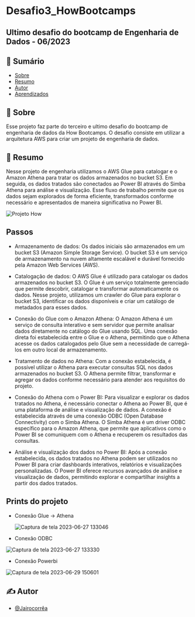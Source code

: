 # Desafio3_HowBootcamps
## Ultimo desafio do bootcamp de Engenharia de Dados - 06/2023

</p>

## 📝 Sumário

- [Sobre](#sobre)
- [Resumo](#Resumo)
- [Autor](#autor)
- [Aprendizados](#Aprendizados)

## 🧐 Sobre <a name = "sobre"></a>

Esse projeto faz parte do terceiro e ultimo desafio do bootcamp de engenharia de dados da How Bootcamps.
O desafio consiste em utilizar a arquitetura AWS para criar um projeto de engenharia de dados.

## 🏁 Resumo <a name = "Resumo"></a>

Nesse projeto de engenharia utilizamos o AWS Glue para catalogar e o Amazon Athena para tratar os dados armazenados no bucket S3. Em seguida, os dados tratados são conectados ao Power BI através do Simba Athena para análise e visualização. Esse fluxo de trabalho permite que os dados sejam explorados de forma eficiente, transformados conforme necessário e apresentados de maneira significativa no Power BI.


![Projeto How](https://github.com/Jairocorrea22/Jairo_data_engeneering/assets/111188620/26d09edc-a6c8-46ea-b0ca-363fa9feccde)

## Passos

 -  Armazenamento de dados: Os dados iniciais são armazenados em um bucket S3 (Amazon Simple Storage Service).
   O bucket S3 é um serviço de armazenamento na nuvem altamente escalável e durável fornecido pela Amazon Web Services (AWS).

 - Catalogação de dados: O AWS Glue é utilizado para catalogar os dados armazenados no bucket S3. O Glue é um serviço totalmente gerenciado que permite descobrir, catalogar e transformar automaticamente os dados. Nesse projeto, utilizamos um crawler do Glue para explorar o bucket S3, identificar os dados disponíveis e criar um catálogo de metadados para esses dados.
   
 - Conexão do Glue com o Amazon Athena: O Amazon Athena é um serviço de consulta interativo e sem servidor que permite analisar dados diretamente no catálogo do Glue usando SQL. Uma conexão direta foi estabelecida entre o Glue e o Athena, permitindo que o Athena acesse os dados catalogados pelo Glue sem a necessidade de carregá-los em outro local de armazenamento.

 - Tratamento de dados no Athena: Com a conexão estabelecida, é possível utilizar o Athena para executar consultas SQL nos dados armazenados no bucket S3. O Athena permite filtrar, transformar e agregar os dados conforme necessário para atender aos requisitos do projeto.
   
 - Conexão do Athena com o Power BI: Para visualizar e explorar os dados tratados no Athena, é necessário conectar o Athena ao Power BI, que é uma plataforma de análise e visualização de dados. A conexão é estabelecida através de uma conexão ODBC (Open Database Connectivity) com o Simba Athena. O Simba Athena é um driver ODBC específico para o Amazon Athena, que permite que aplicativos como o Power BI se comuniquem com o Athena e recuperem os resultados das consultas.
   
 - Análise e visualização dos dados no Power BI: Após a conexão estabelecida, os dados tratados no Athena podem ser utilizados no Power BI para criar dashboards interativos, relatórios e visualizações personalizadas. O Power BI oferece recursos avançados de análise e visualização de dados, permitindo explorar e compartilhar insights a partir dos dados tratados.

   


## Prints do projeto

- Conexão Glue -> Athena
  
  ![Captura de tela 2023-06-27 133046](https://github.com/Jairocorrea22/Jairo_data_engeneering/assets/111188620/98961bd1-15aa-4eda-86d0-eb260790c4c3)

- Conexão ODBC
  
![Captura de tela 2023-06-27 133330](https://github.com/Jairocorrea22/Jairo_data_engeneering/assets/111188620/427ad91c-2a7a-4d2f-a5f5-d94ffbdcc713)

- Conexão Powerbi

![Captura de tela 2023-06-29 150601](https://github.com/Jairocorrea22/Jairo_data_engeneering/assets/111188620/e3cad0f0-b782-436b-9e40-fe6daa19dac2)





## ✍️ Autor <a name = "autor"></a>

- [@Jairocorrêa](https://www.linkedin.com/in/jairo-corr%C3%AAa-a48456120/)





